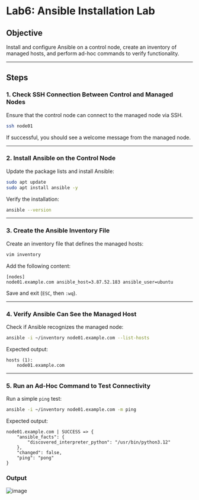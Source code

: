 # **Lab6: Ansible Installation Lab**

## **Objective**
Install and configure Ansible on a control node, create an inventory of managed hosts, and perform ad-hoc commands to verify functionality.

---

## **Steps**

### **1. Check SSH Connection Between Control and Managed Nodes**
Ensure that the control node can connect to the managed node via SSH.
```bash
ssh node01
```
If successful, you should see a welcome message from the managed node.

---

### **2. Install Ansible on the Control Node**
Update the package lists and install Ansible:
```bash
sudo apt update
sudo apt install ansible -y
```
Verify the installation:
```bash
ansible --version
```

---

### **3. Create the Ansible Inventory File**
Create an inventory file that defines the managed hosts:
```bash
vim inventory
```
Add the following content:
```
[nodes]
node01.example.com ansible_host=3.87.52.183 ansible_user=ubuntu
```
Save and exit (`ESC`, then `:wq`).

---

### **4. Verify Ansible Can See the Managed Host**
Check if Ansible recognizes the managed node:
```bash
ansible -i ~/inventory node01.example.com --list-hosts
```
Expected output:
```
hosts (1):
    node01.example.com
```

---

### **5. Run an Ad-Hoc Command to Test Connectivity**
Run a simple `ping` test:
```bash
ansible -i ~/inventory node01.example.com -m ping
```
Expected output:
```
node01.example.com | SUCCESS => {
    "ansible_facts": {
        "discovered_interpreter_python": "/usr/bin/python3.12"
    },
    "changed": false,
    "ping": "pong"
}
```
### Output
![image](https://github.com/user-attachments/assets/84a1a846-5394-4e08-81a2-dd840a2af432)
